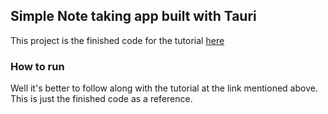 ## Simple Note taking app built with Tauri 

This project is the finished code for the tutorial [here](https://spacedimp.com/blog/using-rust-tauri-and-sveltekit-to-build-an-app/)

### How to run

Well it's better to follow along with the tutorial at the link
mentioned above. This is just the finished code as a reference.




